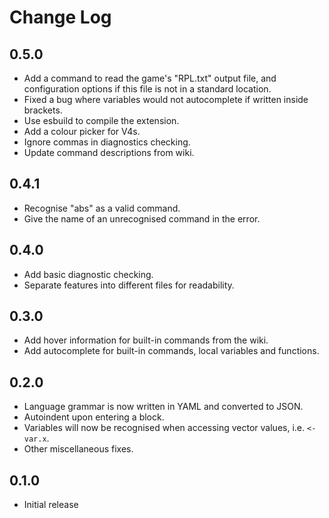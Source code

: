# Change Log

## 0.5.0
- Add a command to read the game's "RPL.txt" output file, and configuration options if this file is not in a standard location.
- Fixed a bug where variables would not autocomplete if written inside brackets.
- Use esbuild to compile the extension.
- Add a colour picker for V4s.
- Ignore commas in diagnostics checking.
- Update command descriptions from wiki.

## 0.4.1
- Recognise "abs" as a valid command.
- Give the name of an unrecognised command in the error.

## 0.4.0
- Add basic diagnostic checking.
- Separate features into different files for readability.

## 0.3.0

- Add hover information for built-in commands from the wiki.
- Add autocomplete for built-in commands, local variables and functions.

## 0.2.0

- Language grammar is now written in YAML and converted to JSON.
- Autoindent upon entering a block.
- Variables will now be recognised when accessing vector values, i.e. `<-var.x`.
- Other miscellaneous fixes.

## 0.1.0

- Initial release